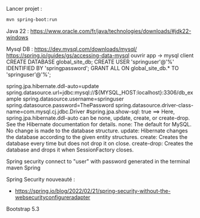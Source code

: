 Lancer projet :
```bash
mvn spring-boot:run
```

Java 22 :
https://www.oracle.com/fr/java/technologies/downloads/#jdk22-windows

Mysql DB :
https://dev.mysql.com/downloads/mysql/
https://spring.io/guides/gs/accessing-data-mysql
ouvrir app -> mysql client
CREATE DATABASE global_site_db;
CREATE USER 'springuser'@'%' IDENTIFIED BY 'springpassword';
GRANT ALL ON global_site_db.* TO 'springuser'@'%';

spring.jpa.hibernate.ddl-auto=update
spring.datasource.url=jdbc:mysql://${MYSQL_HOST:localhost}:3306/db_example
spring.datasource.username=springuser
spring.datasource.password=ThePassword
spring.datasource.driver-class-name=com.mysql.cj.jdbc.Driver
#spring.jpa.show-sql: true
==>
Here, spring.jpa.hibernate.ddl-auto can be none, update, create, or create-drop. See the Hibernate documentation for details.
none: The default for MySQL. No change is made to the database structure.
update: Hibernate changes the database according to the given entity structures.
create: Creates the database every time but does not drop it on close.
create-drop: Creates the database and drops it when SessionFactory closes.

Spring security connect to "user" with password generated in the terminal maven Spring

Spring Security nouveauté :
- https://spring.io/blog/2022/02/21/spring-security-without-the-websecurityconfigureradapter

Bootstrap 5.3